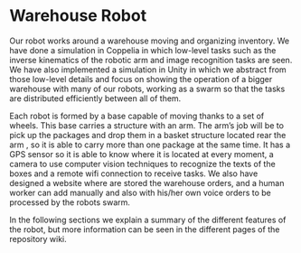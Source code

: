 # Warehouse Robot

Our robot works around a warehouse moving and organizing inventory. We have done a simulation in Coppelia in which low-level tasks such as the inverse kinematics of the robotic arm and image recognition tasks are seen. We have also implemented a simulation in Unity in which we abstract from those low-level details and focus on showing the operation of a bigger warehouse with many of our robots, working as a swarm so that the tasks are distributed efficiently between all of them.

Each robot is formed by a base capable of moving thanks to a set of wheels. This base carries a structure with an arm. The arm’s job will be to pick up the packages and drop them in a basket structure located rear the arm , so it is able to carry more than one package at the same time. It has a GPS sensor so it is able to know where it is located at every moment, a camera to use computer vision techniques to recognize the texts of the boxes and a remote wifi connection to receive tasks. We also have designed a website where are stored the warehouse orders, and a human worker can add manually and also with his/her own voice orders to be processed by the robots swarm.

In the following sections we explain a summary of the different features of the robot, but more information can be seen in the different pages of the repository wiki.
